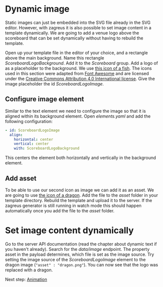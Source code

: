 # Dynamic image
Static images can just be embedded into the SVG file already in the SVG editor. However, with zagreus it is also possible to set image content in a template dynamically.
We are going to add a venue logo above the scoreboard that can be set dynamically without having to rebuild the template.

Open up your template file in the editor of your choice, and a rectangle above the main background. Name this rectangle _ScoreboardLogoBackground_. Add it to the _Scoreboard_ group.
Add a logo of as a placeholder to the background. We use [this icon of a fish](./img/fish.png). The icons used in this section were adapted from [Font Awesome](https://fontawesome.com/icons?d=gallery&m=free) and are licensed under the [Creative Commons Attribution 4.0 International license](https://fontawesome.com/license). Give the image placeholder the id _ScoreboardLogoImage_.

## Configure image element
Similar to the text element we need to configure the image so that it is aligned within its background element. Open _elements.yaml_ and add the following configuration:
```yaml
- id: ScoreboardLogoImage
  align:
    horizontal: center
    vertical: center
    with: ScoreboardLogoBackground
```
This centers the element both horizontally and vertically in the background element.

## Add asset
To be able to use our second icon as image we can add it as an asset. We are going to use [the icon of a dragon](./img/dragon.png). Add the file to the _asset_ folder in your template directory.
Rebuild the template and upload it to the server. If the zagreus generator is still running in watch mode this should happen automatically once you add the file to the _asset_ folder.

# Set image content dynamically
Go to the server API documentation (read the chapter about dynamic text if you haven't already). Search for the _data/image_ endpoint. The property asset in the payload determines, which file is set as the image source. Try setting the image source of the _ScoreboardLogoImage_ element to the dragon image (`"asset" : "dragon.png"`). You can now see that the logo was replaced with a dragon.

Next step: [Animation](animations.md)

